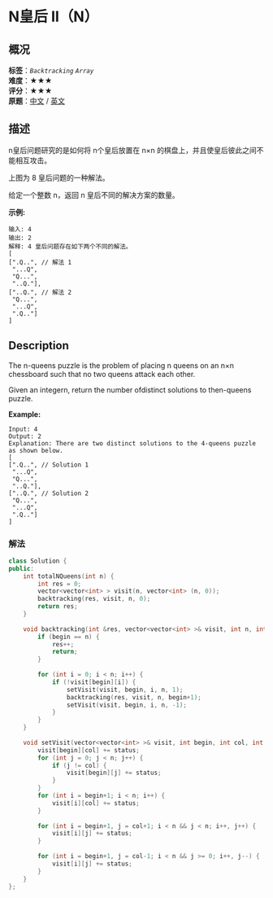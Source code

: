 # N皇后 II（N）
## 概况
**标签**：*`Backtracking`*  *`Array`*<br>
**难度**：★★★<br>
**评分**：★★★<br>
**原题**：[中文](https://leetcode-cn.com/problems/n-queens-ii) / [英文](https://leetcode.com/problems/n-queens-ii)

## 描述
n皇后问题研究的是如何将 n个皇后放置在 n&times;n 的棋盘上，并且使皇后彼此之间不能相互攻击。

上图为 8 皇后问题的一种解法。

给定一个整数 n，返回 n 皇后不同的解决方案的数量。

**示例:**
```
输入: 4
输出: 2
解释: 4 皇后问题存在如下两个不同的解法。
[
[".Q..", // 解法 1
 "...Q",
 "Q...",
 "..Q."],
["..Q.", // 解法 2
 "Q...",
 "...Q",
 ".Q.."]
]
```

## Description
The n-queens puzzle is the problem of placing n queens on an n&times;n chessboard such that no two queens attack each other.

Given an integern, return the number ofdistinct solutions to then-queens puzzle.

**Example:**
```
Input: 4
Output: 2
Explanation: There are two distinct solutions to the 4-queens puzzle as shown below.
[
[".Q..", // Solution 1
 "...Q",
 "Q...",
 "..Q."],
["..Q.", // Solution 2
 "Q...",
 "...Q",
 ".Q.."]
]
```


### 解法
```c++
class Solution {
public:
    int totalNQueens(int n) {
        int res = 0;
        vector<vector<int> > visit(n, vector<int> (n, 0));
        backtracking(res, visit, n, 0);
        return res;
    }
    
    void backtracking(int &res, vector<vector<int> >& visit, int n, int begin) {
        if (begin == n) {
            res++;
            return;
        }
        
        for (int i = 0; i < n; i++) {
            if (!visit[begin][i]) {
                setVisit(visit, begin, i, n, 1);
                backtracking(res, visit, n, begin+1);
                setVisit(visit, begin, i, n, -1);
            }
        }
    }
    
    void setVisit(vector<vector<int> >& visit, int begin, int col, int n, int status) {
        visit[begin][col] += status;
        for (int j = 0; j < n; j++) {
            if (j != col) {
                visit[begin][j] += status;
            }
        }
        for (int i = begin+1; i < n; i++) {
            visit[i][col] += status;
        }
        
        for (int i = begin+1, j = col+1; i < n && j < n; i++, j++) {
            visit[i][j] += status;
        }
        
        for (int i = begin+1, j = col-1; i < n && j >= 0; i++, j--) {
            visit[i][j] += status;
        }
    }
};
```